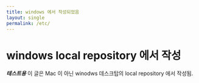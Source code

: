 ```yaml
---
title: windows 에서 작성되었음
layout: single
permalink: /etc/
---
```


# windows local repository 에서 작성

**_테스트용_**
이 글은 Mac 이 아닌 winodws 데스크탑의 local repository 에서 작성됨.


